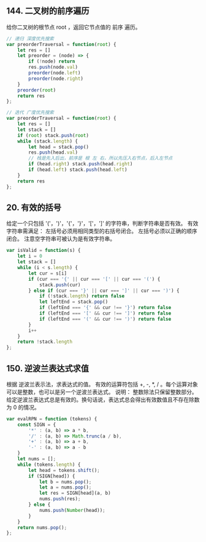 ## 144. 二叉树的前序遍历
给你二叉树的根节点 root ，返回它节点值的 前序 遍历。

```js
// 递归 深度优先搜索
var preorderTraversal = function(root) {
    let res = []
    let preorder = (node) => {
        if (!node) return
        res.push(node.val)
        preorder(node.left)
        preorder(node.right)
    }
    preorder(root)
    return res
};

// 迭代 广度优先搜索
var preorderTraversal = function(root) {
    let res = []
    let stack = []
    if (root) stack.push(root)
    while (stack.length) {
        let head = stack.pop()
        res.push(head.val)
        // 栈是先入后出，前序是 根 左 右，所以先压入右节点，后入左节点
        if (head.right) stack.push(head.right)
        if (head.left) stack.push(head.left)
    }
    return res
};
```

## 20. 有效的括号
给定一个只包括 '('，')'，'{'，'}'，'['，']' 的字符串，判断字符串是否有效。
有效字符串需满足：
左括号必须用相同类型的右括号闭合。
左括号必须以正确的顺序闭合。
注意空字符串可被认为是有效字符串。

```js
var isValid = function(s) {
    let i = 0
    let stack = []
    while (i < s.length) {
        let cur = s[i]
        if (cur === '{' || cur === '[' || cur === '(') {
            stack.push(cur)
        } else if (cur === '}' || cur === ']' || cur === ')') {
            if (!stack.length) return false
            let leftEnd = stack.pop()
            if (leftEnd === '{' && cur !== '}') return false
            if (leftEnd === '[' && cur !== ']') return false
            if (leftEnd === '(' && cur !== ')') return false
        }
        i++
    }
    return !stack.length
};
```
## 150. 逆波兰表达式求值
根据 逆波兰表示法，求表达式的值。
有效的运算符包括 +, -, *, / 。每个运算对象可以是整数，也可以是另一个逆波兰表达式。
说明：
整数除法只保留整数部分。
给定逆波兰表达式总是有效的。换句话说，表达式总会得出有效数值且不存在除数为 0 的情况。

```js
var evalRPN = function (tokens) {
    const SIGN = {
        '*' : (a, b) => a * b,
        '/' : (a, b) => Math.trunc(a / b),
        '+' : (a, b) => a + b,
        '-' : (a, b) => a - b
    }
    let nums = [];
    while (tokens.length) {
        let head = tokens.shift();
        if (SIGN[head]) {
            let b = nums.pop();
            let a = nums.pop();
            let res = SIGN[head](a, b)
            nums.push(res);
        } else {
            nums.push(Number(head));
        }
    }
    return nums.pop();
};
```